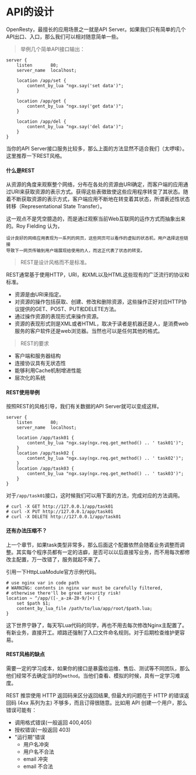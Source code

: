 # API的设计

OpenResty，最擅长的应用场景之一就是API Server。如果我们只有简单的几个API出口、入口，那么我们可以相对随意简单一些。

> 举例几个简单API接口输出：

```
server {
    listen       80;
    server_name  localhost;

    location /app/set {
        content_by_lua "ngx.say('set data')";
    }

    location /app/get {
        content_by_lua "ngx.say('get data')";
    }

    location /app/del {
        content_by_lua "ngx.say('del data')";
    }
}
```

当你的API Server接口服务比较多，那么上面的方法显然不适合我们（太啰嗦）。这里推荐一下REST风格。

#### 什么是REST

从资源的角度来观察整个网络，分布在各处的资源由URI确定，而客户端的应用通过URI来获取资源的表示方式。获得这些表徵致使这些应用程序转变了其状态。随着不断获取资源的表示方式，客户端应用不断地在转变着其状态，所谓表述性状态转移（Representational State Transfer）。

这一观点不是凭空臆造的，而是通过观察当前Web互联网的运作方式而抽象出来的。Roy Fielding 认为，

```
设计良好的网络应用表现为一系列的网页，这些网页可以看作的虚拟的状态机，用户选择这些链接
导致下一网页传输到用户端展现给使用的人，而这正代表了状态的转变。
```

> REST是设计风格而不是标准。

REST通常基于使用HTTP，URI，和XML以及HTML这些现有的广泛流行的协议和标准。

- 资源是由URI来指定。
- 对资源的操作包括获取、创建、修改和删除资源，这些操作正好对应HTTP协议提供的GET、POST、PUT和DELETE方法。
- 通过操作资源的表现形式来操作资源。
- 资源的表现形式则是XML或者HTML，取决于读者是机器还是人，是消费web服务的客户软件还是web浏览器。当然也可以是任何其他的格式。

> REST的要求

- 客户端和服务器结构
- 连接协议具有无状态性
- 能够利用Cache机制增进性能
- 层次化的系统

#### REST使用举例

按照REST的风格引导，我们有关数据的API Server就可以变成这样。

```
server {
    listen       80;
    server_name  localhost;

    location /app/task01 {
        content_by_lua "ngx.say(ngx.req.get_method() .. ' task01')";
    }
    location /app/task02 {
        content_by_lua "ngx.say(ngx.req.get_method() .. ' task02')";
    }
    location /app/task03 {
        content_by_lua "ngx.say(ngx.req.get_method() .. ' task03')";
    }
}
```

对于`/app/task01`接口，这时候我们可以用下面的方法，完成对应的方法调用。

```
# curl -X GET http://127.0.0.1/app/task01
# curl -X PUT http://127.0.0.1/app/task01
# curl -X DELETE http://127.0.0.1/app/task01
```

#### 还有办法压缩不？

上一个章节，如果task类型非常多，那么后面这个配置依然会随着业务调整而调整。其实每个程序员都有一定的洁癖，是否可以以后直接写业务，而不用每次都修改主配置，万一改错了，服务就起不来了。

引用一下HttpLuaModule官方示例代码。

```
# use nginx var in code path
# WARNING: contents in nginx var must be carefully filtered,
# otherwise there'll be great security risk!
location ~ ^/app/([-_a-zA-Z0-9/]+) {
    set $path $1;
    content_by_lua_file /path/to/lua/app/root/$path.lua;
}
```

这下世界宁静了，每天写Lua代码的同学，再也不用去每次修改Nginx主配置了。有新业务，直接开工。顺路还强制了入口文件命名规则。对于后期检查维护更容易。

#### REST风格的缺点

需要一定的学习成本，如果你的接口是暴露给运维、售后、测试等不同团队，那么他们经常不去确定当时的`method`。当他们查看、模拟的时候，具有一定学习难度。

REST 推崇使用 HTTP 返回码来区分返回结果, 但最大的问题在于 HTTP 的错误返回码 (4xx 系列为主) 不够多，而且订得很随意。比如用 API 创建一个用户，那么错误可能有：

- 调用格式错误(一般返回 400,405)
- 授权错误(一般返回 403)
- "运行期"错误
    - 用户名冲突
    - 用户名不合法
    - email 冲突
    - email 不合法



